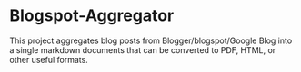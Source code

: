 # Blogspot-Aggregator

This project aggregates blog posts from Blogger/blogspot/Google Blog into a single markdown documents that can be converted to PDF, HTML, or other useful formats.
